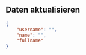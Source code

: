 ## Daten aktualisieren



```json
{
	"username": "",
	"name": "",
	"fullname"
}
```



<!--stackedit_data:
eyJoaXN0b3J5IjpbMTk3MDQ0NjcwNF19
-->